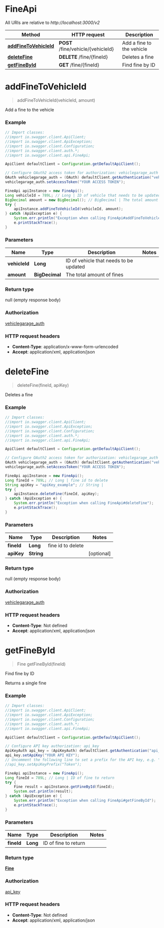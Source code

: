 # FineApi

All URIs are relative to *http://localhost:3000/v2*

Method | HTTP request | Description
------------- | ------------- | -------------
[**addFineToVehicleId**](FineApi.md#addFineToVehicleId) | **POST** /fine/vehicle/{vehicleId} | Add a fine to the vehicle
[**deleteFine**](FineApi.md#deleteFine) | **DELETE** /fine/{fineId} | Deletes a fine
[**getFineById**](FineApi.md#getFineById) | **GET** /fine/{fineId} | Find fine by ID


<a name="addFineToVehicleId"></a>
# **addFineToVehicleId**
> addFineToVehicleId(vehicleId, amount)

Add a fine to the vehicle



### Example
```java
// Import classes:
//import io.swagger.client.ApiClient;
//import io.swagger.client.ApiException;
//import io.swagger.client.Configuration;
//import io.swagger.client.auth.*;
//import io.swagger.client.api.FineApi;

ApiClient defaultClient = Configuration.getDefaultApiClient();

// Configure OAuth2 access token for authorization: vehiclegarage_auth
OAuth vehiclegarage_auth = (OAuth) defaultClient.getAuthentication("vehiclegarage_auth");
vehiclegarage_auth.setAccessToken("YOUR ACCESS TOKEN");

FineApi apiInstance = new FineApi();
Long vehicleId = 789L; // Long | ID of vehicle that needs to be updated
BigDecimal amount = new BigDecimal(); // BigDecimal | The total amount of fines
try {
    apiInstance.addFineToVehicleId(vehicleId, amount);
} catch (ApiException e) {
    System.err.println("Exception when calling FineApi#addFineToVehicleId");
    e.printStackTrace();
}
```

### Parameters

Name | Type | Description  | Notes
------------- | ------------- | ------------- | -------------
 **vehicleId** | **Long**| ID of vehicle that needs to be updated |
 **amount** | **BigDecimal**| The total amount of fines |

### Return type

null (empty response body)

### Authorization

[vehiclegarage_auth](../README.md#vehiclegarage_auth)

### HTTP request headers

 - **Content-Type**: application/x-www-form-urlencoded
 - **Accept**: application/xml, application/json

<a name="deleteFine"></a>
# **deleteFine**
> deleteFine(fineId, apiKey)

Deletes a fine



### Example
```java
// Import classes:
//import io.swagger.client.ApiClient;
//import io.swagger.client.ApiException;
//import io.swagger.client.Configuration;
//import io.swagger.client.auth.*;
//import io.swagger.client.api.FineApi;

ApiClient defaultClient = Configuration.getDefaultApiClient();

// Configure OAuth2 access token for authorization: vehiclegarage_auth
OAuth vehiclegarage_auth = (OAuth) defaultClient.getAuthentication("vehiclegarage_auth");
vehiclegarage_auth.setAccessToken("YOUR ACCESS TOKEN");

FineApi apiInstance = new FineApi();
Long fineId = 789L; // Long | fine id to delete
String apiKey = "apiKey_example"; // String | 
try {
    apiInstance.deleteFine(fineId, apiKey);
} catch (ApiException e) {
    System.err.println("Exception when calling FineApi#deleteFine");
    e.printStackTrace();
}
```

### Parameters

Name | Type | Description  | Notes
------------- | ------------- | ------------- | -------------
 **fineId** | **Long**| fine id to delete |
 **apiKey** | **String**|  | [optional]

### Return type

null (empty response body)

### Authorization

[vehiclegarage_auth](../README.md#vehiclegarage_auth)

### HTTP request headers

 - **Content-Type**: Not defined
 - **Accept**: application/xml, application/json

<a name="getFineById"></a>
# **getFineById**
> Fine getFineById(fineId)

Find fine by ID

Returns a single fine

### Example
```java
// Import classes:
//import io.swagger.client.ApiClient;
//import io.swagger.client.ApiException;
//import io.swagger.client.Configuration;
//import io.swagger.client.auth.*;
//import io.swagger.client.api.FineApi;

ApiClient defaultClient = Configuration.getDefaultApiClient();

// Configure API key authorization: api_key
ApiKeyAuth api_key = (ApiKeyAuth) defaultClient.getAuthentication("api_key");
api_key.setApiKey("YOUR API KEY");
// Uncomment the following line to set a prefix for the API key, e.g. "Token" (defaults to null)
//api_key.setApiKeyPrefix("Token");

FineApi apiInstance = new FineApi();
Long fineId = 789L; // Long | ID of fine to return
try {
    Fine result = apiInstance.getFineById(fineId);
    System.out.println(result);
} catch (ApiException e) {
    System.err.println("Exception when calling FineApi#getFineById");
    e.printStackTrace();
}
```

### Parameters

Name | Type | Description  | Notes
------------- | ------------- | ------------- | -------------
 **fineId** | **Long**| ID of fine to return |

### Return type

[**Fine**](Fine.md)

### Authorization

[api_key](../README.md#api_key)

### HTTP request headers

 - **Content-Type**: Not defined
 - **Accept**: application/xml, application/json

